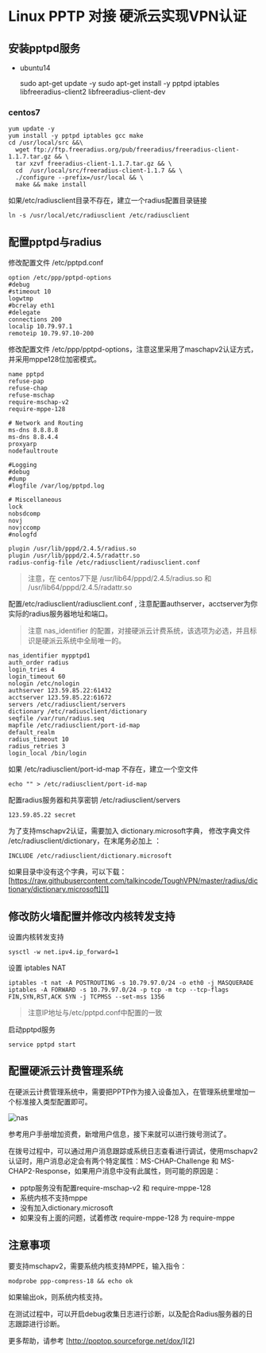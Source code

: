 # Linux PPTP 对接 硬派云实现VPN认证

## 安装pptpd服务

- ubuntu14

    sudo apt-get update -y
    sudo apt-get install -y pptpd iptables libfreeradius-client2 libfreeradius-client-dev

### centos7 

    yum update -y
    yum install -y pptpd iptables gcc make
    cd /usr/local/src &&\
      wget ftp://ftp.freeradius.org/pub/freeradius/freeradius-client-1.1.7.tar.gz && \
      tar xzvf freeradius-client-1.1.7.tar.gz && \
      cd  /usr/local/src/freeradius-client-1.1.7 && \
      ./configure --prefix=/usr/local && \
      make && make install


如果/etc/radiusclient目录不存在，建立一个radius配置目录链接 

    ln -s /usr/local/etc/radiusclient /etc/radiusclient


## 配置pptpd与radius

修改配置文件 /etc/pptpd.conf

    option /etc/ppp/pptpd-options
    #debug
    #stimeout 10
    logwtmp
    #bcrelay eth1
    #delegate
    connections 200
    localip 10.79.97.1
    remoteip 10.79.97.10-200

修改配置文件 /etc/ppp/pptpd-options，注意这里采用了maschapv2认证方式，并采用mppe128位加密模式。

    name pptpd
    refuse-pap
    refuse-chap
    refuse-mschap
    require-mschap-v2
    require-mppe-128

    # Network and Routing
    ms-dns 8.8.8.8
    ms-dns 8.8.4.4
    proxyarp
    nodefaultroute

    #Logging
    #debug
    #dump
    #logfile /var/log/pptpd.log

    # Miscellaneous
    lock
    nobsdcomp
    novj
    novjccomp
    #nologfd

    plugin /usr/lib/pppd/2.4.5/radius.so
    plugin /usr/lib/pppd/2.4.5/radattr.so
    radius-config-file /etc/radiusclient/radiusclient.conf


> 注意，在 centos7下是 /usr/lib64/pppd/2.4.5/radius.so 和 /usr/lib64/pppd/2.4.5/radattr.so


配置/etc/radiusclient/radiusclient.conf , 注意配置authserver，acctserver为你实际的radius服务器地址和端口。

> 注意 nas_identifier 的配置，对接硬派云计费系统，该选项为必选，并且标识是硬派云系统中全局唯一的。

    nas_identifier mypptpd1
    auth_order radius
    login_tries 4
    login_timeout 60
    nologin /etc/nologin
    authserver 123.59.85.22:61432
    acctserver 123.59.85.22:61672
    servers /etc/radiusclient/servers
    dictionary /etc/radiusclient/dictionary
    seqfile /var/run/radius.seq
    mapfile /etc/radiusclient/port-id-map
    default_realm
    radius_timeout 10
    radius_retries 3
    login_local /bin/login

如果 /etc/radiusclient/port-id-map 不存在，建立一个空文件

    echo "" > /etc/radiusclient/port-id-map

配置radius服务器和共享密钥 /etc/radiusclient/servers

    123.59.85.22 secret

为了支持mschapv2认证，需要加入 dictionary.microsoft字典， 修改字典文件 /etc/radiusclient/dictionary，在末尾务必加上 ：

    INCLUDE /etc/radiusclient/dictionary.microsoft

如果目录中没有这个字典，可以下载：[https://raw.githubusercontent.com/talkincode/ToughVPN/master/radius/dictionary/dictionary.microsoft][1]

## 修改防火墙配置并修改内核转发支持

设置内核转发支持

    sysctl -w net.ipv4.ip_forward=1

设置 iptables NAT

    iptables -t nat -A POSTROUTING -s 10.79.97.0/24 -o eth0 -j MASQUERADE
    iptables -A FORWARD -s 10.79.97.0/24 -p tcp -m tcp --tcp-flags FIN,SYN,RST,ACK SYN -j TCPMSS --set-mss 1356

> 注意IP地址与/etc/pptpd.conf中配置的一致

启动pptpd服务

    service pptpd start 

## 配置硬派云计费管理系统

在硬派云计费管理系统中，需要把PPTP作为接入设备加入，在管理系统里增加一个标准接入类型配置即可。

![nas](http://qnstatic.toughcloud.net/FqNTF3XyYqkYGRGWe8OCErHQabFW)

参考用户手册增加资费，新增用户信息，接下来就可以进行拨号测试了。

在拨号过程中，可以通过用户消息跟踪或系统日志查看进行调试，使用mschapv2认证时，用户消息必定会有两个特定属性：MS-CHAP-Challenge 和 MS-CHAP2-Response，如果用户消息中没有此属性，则可能的原因是：

- pptp服务没有配置require-mschap-v2  和 require-mppe-128
- 系统内核不支持mppe
- 没有加入dictionary.microsoft
- 如果没有上面的问题，试着修改 require-mppe-128 为 require-mppe


## 注意事项

要支持mschapv2，需要系统内核支持MPPE，输入指令：

    modprobe ppp-compress-18 && echo ok

如果输出ok，则系统内核支持。

在测试过程中，可以开启debug收集日志进行诊断，以及配合Radius服务器的日志跟踪进行诊断。

更多帮助，请参考 [http://poptop.sourceforge.net/dox/][2]


[1]:    https://raw.githubusercontent.com/talkincode/ToughVPN/master/radius/dictionary/dictionary.microsoft
[2]:    http://poptop.sourceforge.net/dox/
[3]:    https://github.com/talkincode/ToughVPN